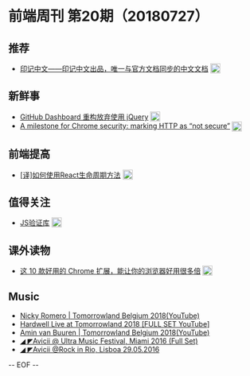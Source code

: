# 前端周刊 第20期（20180727）

## 推荐

- [印记中文——印记中文出品，唯一与官方文档同步的中文文档](https://docschina.org/?utm_source=mife&utm_medium=article&utm_campaign=mifeweekly&utm_term=doc) <img valign="top" width="auto" height="20" src="./assets/doc.svg" />

## 新鲜事
- [GitHub Dashboard 重构放弃使用 jQuery](https://mp.weixin.qq.com/s/BmTxOBA1UaX7OjQlB7BhvQ?utm_source=mife&utm_medium=article&utm_campaign=mifeweekly&utm_term=news) <img valign="top" width="auto" height="20" src="./assets/news.svg" />
- [A milestone for Chrome security: marking HTTP as “not secure”](https://www.blog.google/products/chrome/milestone-chrome-security-marking-http-not-secure/?utm_source=mife&utm_medium=article&utm_campaign=mifeweekly&utm_term=news) <img valign="top" width="auto" height="20" src="./assets/news.svg" />

## 前端提高

- [[译]如何使用React生命周期方法](https://juejin.im/post/5b59d1c8e51d4519455846e0?utm_source=mife&utm_medium=article&utm_campaign=mifeweekly&utm_term=tutorial) <img valign="top" width="auto" height="20" src="./assets/tutorial.svg" />

## 值得关注

- [JS验证库](https://github.com/imbrn/v8n?utm_source=mife&utm_medium=article&utm_campaign=mifeweekly&utm_term=github) <img valign="top" width="auto" height="20" src="./assets/github.svg" />

## 课外读物

- [这 10 款好用的 Chrome 扩展，能让你的浏览器好用很多倍](https://mp.weixin.qq.com/s/PHvIjo-hblMPXkPgnCqrYg?utm_source=mife&utm_medium=article&utm_campaign=mifeweekly&utm_term=tools) <img valign="top" width="auto" height="20" src="./assets/tools.svg" />

## Music

- [Nicky Romero | Tomorrowland Belgium 2018(YouTube)](https://www.youtube.com/watch?v=aflJt4IBNek&index=19&list=PLoSIOFPSXQoOXzR8tpGC484wjgKFwIbWL&t=0s&utm_source=mife&utm_medium=article&utm_campaign=mifeweekly&utm_term=news)
- [Hardwell Live at Tomorrowland 2018 [FULL SET YouTube]](https://www.youtube.com/watch?v=Y8N9vxYxWcc&utm_source=mife&utm_medium=article&utm_campaign=mifeweekly&utm_term=video)
- [Amin van Buuren | Tomorrowland Belgium 2018(YouTube)](https://www.youtube.com/watch?v=TgT2lz7PByw&list=PLoSIOFPSXQoOXzR8tpGC484wjgKFwIbWL&index=11&t=0s&utm_source=mife&utm_medium=article&utm_campaign=mifeweekly&utm_term=tutorial)
- [◢ ◤Avicii @ Ultra Music Festival, Miami 2016 (Full Set)](https://www.mixcloud.com/aviciistories/avicii-ultra-music-festival-miami-2016-full-set/?utm_source=mife&utm_medium=article&utm_campaign=mifeweekly&utm_term=code)
- [◢ ◤Avicii @Rock in Rio, Lisboa 29.05.2016](https://www.mixcloud.com/aviciistories/avicii-rock-in-rio-lisboa-29052016/?utm_source=mife&utm_medium=article&utm_campaign=mifeweekly&utm_term=demo)

-- EOF --